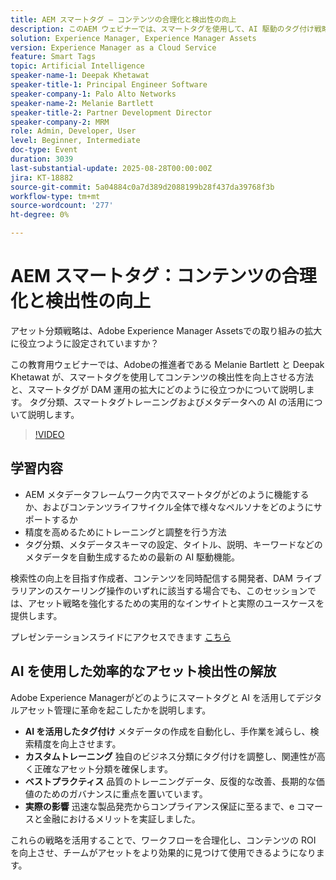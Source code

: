 ```yaml
---
title: AEM スマートタグ – コンテンツの合理化と検出性の向上
description: このAEM ウェビナーでは、スマートタグを使用して、AI 駆動のタグ付け戦略によりコンテンツの検出性、メタデータ、DAM の拡張性を向上させる方法について説明します。
solution: Experience Manager, Experience Manager Assets
version: Experience Manager as a Cloud Service
feature: Smart Tags
topic: Artificial Intelligence
speaker-name-1: Deepak Khetawat
speaker-title-1: Principal Engineer Software
speaker-company-1: Palo Alto Networks
speaker-name-2: Melanie Bartlett
speaker-title-2: Partner Development Director
speaker-company-2: MRM
role: Admin, Developer, User
level: Beginner, Intermediate
doc-type: Event
duration: 3039
last-substantial-update: 2025-08-28T00:00:00Z
jira: KT-18882
source-git-commit: 5a04884c0a7d389d2088199b28f437da39768f3b
workflow-type: tm+mt
source-wordcount: '277'
ht-degree: 0%

---
```



# AEM スマートタグ：コンテンツの合理化と検出性の向上

アセット分類戦略は、Adobe Experience Manager Assetsでの取り組みの拡大に役立つように設定されていますか？

この教育用ウェビナーでは、Adobeの推進者である Melanie Bartlett と Deepak Khetawat が、スマートタグを使用してコンテンツの検出性を向上させる方法と、スマートタグが DAM 運用の拡大にどのように役立つかについて説明します。 タグ分類、スマートタグトレーニングおよびメタデータへの AI の活用について説明します。

>[!VIDEO](https://video.tv.adobe.com/v/3471511/?learn=on&enablevpops)

## 学習内容

* AEM メタデータフレームワーク内でスマートタグがどのように機能するか、およびコンテンツライフサイクル全体で様々なペルソナをどのようにサポートするか
* 精度を高めるためにトレーニングと調整を行う方法
* タグ分類、メタデータスキーマの設定、タイトル、説明、キーワードなどのメタデータを自動生成するための最新の AI 駆動機能。

検索性の向上を目指す作成者、コンテンツを同時配信する開発者、DAM ライブラリアンのスケーリング操作のいずれに該当する場合でも、このセッションでは、アセット戦略を強化するための実用的なインサイトと実際のユースケースを提供します。

プレゼンテーションスライドにアクセスできます [ こちら ](../../assets/experience-manager/aug2025/2025-08-28-Adobe-Smart-Tags-Champions-webinar_FINALCOPY.pdf)

## AI を使用した効率的なアセット検出性の解放

Adobe Experience Managerがどのようにスマートタグと AI を活用してデジタルアセット管理に革命を起こしたかを説明します。

* **AI を活用したタグ付け** メタデータの作成を自動化し、手作業を減らし、検索精度を向上させます。
* **カスタムトレーニング** 独自のビジネス分類にタグ付けを調整し、関連性が高く正確なアセット分類を確保します。
* **ベストプラクティス** 品質のトレーニングデータ、反復的な改善、長期的な価値のためのガバナンスに重点を置いています。
* **実際の影響** 迅速な製品発売からコンプライアンス保証に至るまで、e コマースと金融におけるメリットを実証しました。

これらの戦略を活用することで、ワークフローを合理化し、コンテンツの ROI を向上させ、チームがアセットをより効果的に見つけて使用できるようになります。